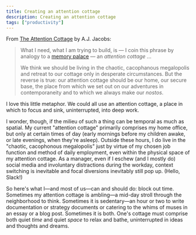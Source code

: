 ```yaml
---
title: Creating an attention cottage
description: Creating an attention cottage
tags: ["productivity"]
---
```


From [The Attention Cottage](https://blog.ayjay.org/the-attention-cottage/) by A.J. Jacobs:

>What I need, what I am trying to build, is — I coin this phrase by analogy to a [memory palace](https://en.wikipedia.org/wiki/Method_of_loci?wprov=sfti1#) — an _attention cottage_ ...
>
>We think we should be living in the chaotic, cacophanous megalopolis and retreat to our cottage only in desperate circumstances. But the reverse is true: our attention cottage should be our home, our secure base, the place from which we set out on our adventures in contemporaneity and to which we always make our _nostos_.

I love this little metaphor. We could all use an attention cottage, a place in which to focus and sink, uninterrupted, into deep work.

I wonder, though, if the milieu of such a thing can be temporal as much as spatial. My current "attention cottage" primarily comprises my home office, but only at certain times of day (early mornings before my children awake, or late evenings, when they're asleep). Outside these hours, I do live in the "chaotic, cacophonous megalopolis" just by virtue of my chosen job function and method of daily employment, even within the physical space of my attention cottage. As a manager, even if I eschew (and I mostly do) social media and involuntary distractions during the workday, context switching is inevitable and focal diversions inevitably still pop up. (Hello, Slack!)

So here's what I—and most of us—can and should do: block out time. Sometimes my attention cottage is ambling—a mid-day stroll through the neighborhood to think. Sometimes it is sedentary—an hour or two to write documentation or strategy documents or catering to the whims of muses in an essay or a blog post. Sometimes it is both. One's cottage must comprise both quiet _time_ and quiet _space_ to relax and bathe, uninterrupted in ideas and thoughts and dreams.
